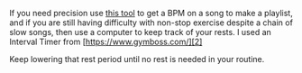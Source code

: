 If you need precision use [this tool][1] to get a BPM on a song to make a
playlist, and if you are still having difficulty with non-stop exercise
despite a chain of slow songs, then use a computer to keep track of your
rests. I used an Interval Timer from [https://www.gymboss.com/][2]

Keep lowering that rest period until no rest is needed in your routine.

[1]: https://www.all8.com/tools/bpm.htm
[2]: https://www.gymboss.com/